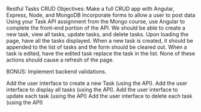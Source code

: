 Restful Tasks CRUD
Objectives:
Make a full CRUD app with Angular, Express, Node, and MongoDB
Incorporate forms to allow a user to post data
Using your Task API assignment from the Mongo course, use Angular to complete the front-end portion of the API. We should be able to create a new task, view all tasks, update tasks, and delete tasks. Upon loading the page, have all the tasks displayed. When a new task is created, it should be appended to the list of tasks and the form should be cleared out. When a task is edited, have the edited task replace the task in the list. None of these actions should cause a refresh of the page. 

BONUS: Implement backend validations.



 Add the user interface to create a new Task (using the API).
 Add the user interface to display all tasks (using the API).
 Add the user interface to update each task (using the API)
 Add the user interface to delete each task (using the API)
